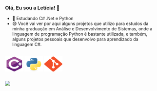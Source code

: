 ### Olá, Eu sou a Letícia! 👋


- 🌱 Estudando C# .Net e Python
- 😄 Você vai ver por aqui alguns projetos que utilizo para estudos da minha graduação em Análise e Desenvolvimento de Sistemas, onde a linguagem de programação Python é bastante utilizada, e também, alguns projetos pessoais que desenvolvo para aprendizado da linguagem C#. 



<div style="display: inline_block"><br>
  <img align="center" alt="Leticia-CSHARP" height="50" width="60" src="https://raw.githubusercontent.com/devicons/devicon/master/icons/csharp/csharp-original.svg">
  <img align="center" alt="Leticia-PYTHON" height="50" width="60" src="https://raw.githubusercontent.com/devicons/devicon/master/icons/python/python-original.svg">
  <img align="center" alt="Leticia-GIT" height="50" width="60" src="https://raw.githubusercontent.com/devicons/devicon/master/icons/git/git-original.svg">
 
</div>
  
  ##
  
<div>
    <a href="https://www.linkedin.com/in/let%C3%ADcia-lauriano-4aba8024b/" target="_blank"><img src="https://img.shields.io/badge/-LinkedIn-%230077B5?style=for-the-badge&logo=linkedin&logoColor=white" target="_blank"></a>    
</div>

